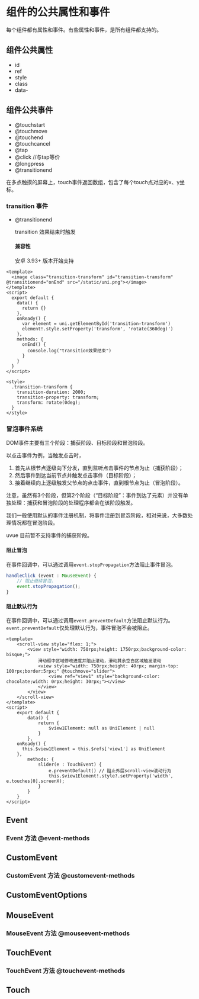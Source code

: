 # 组件的公共属性和事件

每个组件都有属性和事件。有些属性和事件，是所有组件都支持的。

## 组件公共属性

- id
- ref
- style
- class
- data-

<!-- CUSTOMTYPEJSON.general-attribute.example -->

## 组件公共事件

- @touchstart
- @touchmove
- @touchend
- @touchcancel
- @tap
- @click //与tap等价
- @longpress
- @transitionend

在多点触摸的屏幕上，touch事件返回数组，包含了每个touch点对应的x、y坐标。

### transition 事件

- @transitionend

	transition 效果结束时触发
	
	#### 兼容性
	
	安卓 3.93+ 版本开始支持
	
```vue
<template>
  <image class="transition-transform" id="transition-transform" @transitionend="onEnd" src="/static/uni.png"></image>
</template>
<script>
  export default {
    data() {
      return {}
    },
    onReady() {
      var element = uni.getElementById('transition-transform')
      element!.style.setProperty('transform', 'rotate(360deg)')
    },
    methods: {
      onEnd() {
        console.log("transition效果结束")
      }
    }
  }
</script>

<style>
  .transition-transform {
    transition-duration: 2000;
    transition-property: transform;
    transform: rotate(0deg);
  }
</style>
```

### 冒泡事件系统

DOM事件主要有三个阶段：捕获阶段、目标阶段和冒泡阶段。

以点击事件为例，当触发点击时，
1. 首先从根节点逐级向下分发，直到监听点击事件的节点为止（捕获阶段）；
2. 然后事件到达当前节点并触发点击事件（目标阶段）；
3. 接着继续向上逐级触发父节点的点击事件，直到根节点为止（冒泡阶段）。

注意，虽然有3个阶段，但第2个阶段（“目标阶段”：事件到达了元素）并没有单独处理：捕获和冒泡阶段的处理程序都会在该阶段触发。

我们一般使用默认的事件注册机制，将事件注册到冒泡阶段，相对来说，大多数处理情况都在冒泡阶段。

uvue 目前暂不支持事件的捕获阶段。

#### 阻止冒泡

在事件回调中，可以通过调用`event.stopPropagation`方法阻止事件冒泡。

```ts
handleClick (event : MouseEvent) {
    // 阻止继续冒泡.
    event.stopPropagation();
}
```

#### 阻止默认行为

在事件回调中，可以通过调用`event.preventDefault`方法阻止默认行为。`event.preventDefault`仅处理默认行为，事件冒泡不会被阻止。

```vue
<template>
	<scroll-view style="flex: 1;">
		<view style="width: 750rpx;height: 1750rpx;background-color: bisque;">
			滑动框中区域修改进度并阻止滚动，滑动其余空白区域触发滚动
			<view style="width: 750rpx;height: 40rpx; margin-top: 100rpx;border:5rpx;" @touchmove="slider">
				<view ref="view1" style="background-color: chocolate;width: 0rpx;height: 30rpx;"></view>
			</view>
		</view>
	</scroll-view>
</template>
<script>
	export default {
		data() {
			return {
				$view1Element: null as UniElement | null
			}
		},
    onReady() {
      this.$view1Element = this.$refs['view1'] as UniElement
    },
		methods: {
			slider(e : TouchEvent) {
				e.preventDefault() // 阻止外层scroll-view滚动行为
				this.$view1Element!.style?.setProperty('width', e.touches[0].screenX);
			}
		}
	}
</script>
```

## Event

<!-- CUSTOMTYPEJSON.Event.description -->

<!-- CUSTOMTYPEJSON.Event.extends -->

<!-- CUSTOMTYPEJSON.Event.param -->



### Event 方法 @event-methods
<!-- CUSTOMTYPEJSON.Event.methods.stopPropagation.name -->

<!-- CUSTOMTYPEJSON.Event.methods.stopPropagation.description -->

<!-- CUSTOMTYPEJSON.Event.methods.stopPropagation.param -->

<!-- CUSTOMTYPEJSON.Event.methods.stopPropagation.returnValue -->

<!-- CUSTOMTYPEJSON.Event.methods.stopPropagation.compatibility -->

<!-- CUSTOMTYPEJSON.Event.methods.stopPropagation.tutorial -->

<!-- CUSTOMTYPEJSON.Event.methods.preventDefault.name -->

<!-- CUSTOMTYPEJSON.Event.methods.preventDefault.description -->

<!-- CUSTOMTYPEJSON.Event.methods.preventDefault.param -->

<!-- CUSTOMTYPEJSON.Event.methods.preventDefault.returnValue -->

<!-- CUSTOMTYPEJSON.Event.methods.preventDefault.compatibility -->

<!-- CUSTOMTYPEJSON.Event.methods.preventDefault.tutorial -->

## CustomEvent

<!-- CUSTOMTYPEJSON.CustomEvent.description -->

<!-- CUSTOMTYPEJSON.CustomEvent.extends -->

<!-- CUSTOMTYPEJSON.CustomEvent.param -->



### CustomEvent 方法 @customevent-methods
<!-- CUSTOMTYPEJSON.CustomEvent.methods.stopPropagation.name -->

<!-- CUSTOMTYPEJSON.CustomEvent.methods.stopPropagation.description -->

<!-- CUSTOMTYPEJSON.CustomEvent.methods.stopPropagation.param -->

<!-- CUSTOMTYPEJSON.CustomEvent.methods.stopPropagation.returnValue -->

<!-- CUSTOMTYPEJSON.CustomEvent.methods.stopPropagation.compatibility -->

<!-- CUSTOMTYPEJSON.CustomEvent.methods.stopPropagation.tutorial -->

<!-- CUSTOMTYPEJSON.CustomEvent.methods.preventDefault.name -->

<!-- CUSTOMTYPEJSON.CustomEvent.methods.preventDefault.description -->

<!-- CUSTOMTYPEJSON.CustomEvent.methods.preventDefault.param -->

<!-- CUSTOMTYPEJSON.CustomEvent.methods.preventDefault.returnValue -->

<!-- CUSTOMTYPEJSON.CustomEvent.methods.preventDefault.compatibility -->

<!-- CUSTOMTYPEJSON.CustomEvent.methods.preventDefault.tutorial -->

## CustomEventOptions

<!-- CUSTOMTYPEJSON.CustomEventOptions.description -->

<!-- CUSTOMTYPEJSON.CustomEventOptions.extends -->

<!-- CUSTOMTYPEJSON.CustomEventOptions.param -->

## MouseEvent

<!-- CUSTOMTYPEJSON.MouseEvent.description -->

<!-- CUSTOMTYPEJSON.MouseEvent.extends -->

<!-- CUSTOMTYPEJSON.MouseEvent.param -->


### MouseEvent 方法 @mouseevent-methods
<!-- CUSTOMTYPEJSON.MouseEvent.methods.stopPropagation.name -->

<!-- CUSTOMTYPEJSON.MouseEvent.methods.stopPropagation.description -->

<!-- CUSTOMTYPEJSON.MouseEvent.methods.stopPropagation.param -->

<!-- CUSTOMTYPEJSON.MouseEvent.methods.stopPropagation.returnValue -->

<!-- CUSTOMTYPEJSON.MouseEvent.methods.stopPropagation.compatibility -->

<!-- CUSTOMTYPEJSON.MouseEvent.methods.stopPropagation.tutorial -->

<!-- CUSTOMTYPEJSON.MouseEvent.methods.preventDefault.name -->

<!-- CUSTOMTYPEJSON.MouseEvent.methods.preventDefault.description -->

<!-- CUSTOMTYPEJSON.MouseEvent.methods.preventDefault.param -->

<!-- CUSTOMTYPEJSON.MouseEvent.methods.preventDefault.returnValue -->

<!-- CUSTOMTYPEJSON.MouseEvent.methods.preventDefault.compatibility -->

<!-- CUSTOMTYPEJSON.MouseEvent.methods.preventDefault.tutorial -->

## TouchEvent

<!-- CUSTOMTYPEJSON.TouchEvent.description -->

<!-- CUSTOMTYPEJSON.TouchEvent.extends -->

<!-- CUSTOMTYPEJSON.TouchEvent.param -->

### TouchEvent 方法 @touchevent-methods
<!-- CUSTOMTYPEJSON.TouchEvent.methods.stopPropagation.name -->

<!-- CUSTOMTYPEJSON.TouchEvent.methods.stopPropagation.description -->

<!-- CUSTOMTYPEJSON.TouchEvent.methods.stopPropagation.param -->

<!-- CUSTOMTYPEJSON.TouchEvent.methods.stopPropagation.returnValue -->

<!-- CUSTOMTYPEJSON.TouchEvent.methods.stopPropagation.compatibility -->

<!-- CUSTOMTYPEJSON.TouchEvent.methods.stopPropagation.tutorial -->

<!-- CUSTOMTYPEJSON.TouchEvent.methods.preventDefault.name -->

<!-- CUSTOMTYPEJSON.TouchEvent.methods.preventDefault.description -->

<!-- CUSTOMTYPEJSON.TouchEvent.methods.preventDefault.param -->

<!-- CUSTOMTYPEJSON.TouchEvent.methods.preventDefault.returnValue -->

<!-- CUSTOMTYPEJSON.TouchEvent.methods.preventDefault.compatibility -->

<!-- CUSTOMTYPEJSON.TouchEvent.methods.preventDefault.tutorial -->

## Touch

<!-- CUSTOMTYPEJSON.Touch.description -->

<!-- CUSTOMTYPEJSON.Touch.extends -->

<!-- CUSTOMTYPEJSON.Touch.param -->

<!-- CUSTOMTYPEJSON.general-event.example -->